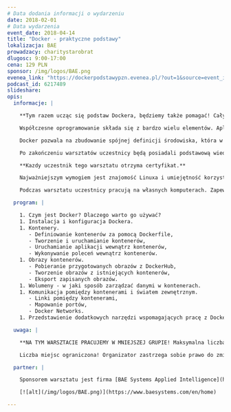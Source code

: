 ```yaml
---
# Data dodania informacji o wydarzeniu
date: 2018-02-01
# Data wydarzenia
event_date: 2018-04-14
title: "Docker - praktyczne podstawy"
lokalizacja: BAE
prowadzacy: charitystarobrat
dlugosc: 9:00-17:00
cena: 129 PLN
sponsor: /img/logos/BAE.png
evenea_link: "https://dockerpodstawypzn.evenea.pl/?out=1&source=event_iframe"
podcast_id: 6217489
slideshare:
opis:
  informacje: |

    **Tym razem ucząc się podstaw Dockera, będziemy także pomagać! Cały dochód ze sprzedaży biletów, zostanie przekazany na leczenie Tomka, który bardzo potrzebuje naszej pomocy. Koszt jednego biletu to standardowe 129 PLN (pracujemy w mniejszej grupie). Jeśli jednak chcesz i jesteś w stanie przekazać na leczenie Tomka większą sumę, możesz wykupić wielokrotność jednego biletu. Oznacza to, że kupując dla siebie bilet na warsztat, możesz zapłacić za niego 129 PLN, 258 PLN, 387 PLN i tak dalej. Każda złotówka jest ważna, ale jeśli nie możesz zapłacić więcej niż 129 PLN to też serdecznie zparaszamy! Jeżeli dodatkowo chcesz przekazać dowolną sumę na leczenie Tomka, mozesz to zrobić [TUTAJ](http://www.gwiazdanadziei.pl/podopieczni-fundacji/518-pomoc-dla-tomasza-chichlowskiego)** 

    Współczesne oprogramowanie składa się z bardzo wielu elementów. Aplikacja, serwery aplikacji, kanały komunikacji, bazy danych, silniki przetwarzania danych, systemy przetwarzania logów - to tylko część z elementów układanki, która składa się na oczekiwany efekt końcowy. Złożoność uruchomienia całego środowiska jest odczuwalna przez wszystkie zaangażowane osoby - programistów, testerów, sprzedawców, analityków, administratorów, support. Na ratunek przychodzą nam technologie kontenerów, których wiodącym przedstawicielem jest Docker.

    Docker pozwala na zbudowanie spójnej definicji środowiska, która w łatwy sposób może być wykorzystana przez wszystkich uczestników procesu dostarczania oprogramowania. Jako lider tego typu rozwiązań jest dojrzałym i rozbudowanym systemem, wykorzystywanym przez wiele przedsiębiorstw o różnej skali. Docker jest obecnie całym ekosystemem składającym się z wielu narzędzi pozwalających na tworzenie, dystrybucję, uruchamianie i orkiestrację kontenerów w złożonych środowiskach. Metodyki zwinne oraz nowoczesna architektura mikroserwisów są miejscami, w których kontenery zyskują specjalne znaczenie.

    Po zakończeniu warsztatów uczestnicy będą posiadali podstawową wiedzę oraz umiejętności dotyczące szeregu narzędzi w ekosystemie Dockera. Jest to bardzo dobry punkt wyjścia do zaprojektowania i implementacji procesów opartych o kontenery we własnym środowisku.

    **Kazdy uczestnik tego warsztatu otrzyma certyfikat.**

    Najważniejszym wymogiem jest znajomość Linuxa i umiejętność korzystania z lini poleceń, m. in. poruszanie się po dysku, operacje na plikach i katalogach, edycja plików tekstowych, archiwizowanie i rozpakowywanie plików. Poza tym przydatna jest podstawowa znajomość działania sposobu aplikacji webowych, natomiast nie jest to wymóg konieczny. Ćwiczenia są przygotowane w taki sposób, żeby osoby bez umiejętności programowania również sobie poradziły.

    Podczas warsztatu uczestnicy pracują na własnych komputerach. Zapewniamy pizzę dla uczestników oraz dostęp do kawy i herbaty. 

  program: |

    1. Czym jest Docker? Dlaczego warto go używać?
    1. Instalacja i konfiguracja Dockera.
    1. Kontenery.
       - Definiowanie kontenerów za pomocą Dockerfile,
       - Tworzenie i uruchamianie kontenerów,
       - Uruchamianie aplikacji wewnątrz kontenerów,
       - Wykonywanie poleceń wewnątrz kontenerów.
    1. Obrazy kontenerów.
       - Pobieranie przygotowanych obrazów z DockerHub,
       - Tworzenie obrazów z istniejących kontenerów,
       - Eksport zapisanych obrazów.
    1. Wolumeny - w jaki sposób zarządzać danymi w kontenerach.
    1. Komunikacja pomiędzy kontenerami i światem zewnętrznym.
       - Linki pomiędzy kontenerami,
       - Mapowanie portów,
       - Docker Networks.
    1. Przedstawienie dodatkowych narzędzi wspomagających pracę z Dockerem.

  uwaga: |

    **NA TYM WARSZTACIE PRACUJEMY W MNIEJSZEJ GRUPIE! Maksymalna liczba uczestników tego wydarzenia to 19 osób. Uczenie się w takiej grupie, zapewni większy komfort pracy każdemu z uczestników.**

    Liczba miejsc ograniczona! Organizator zastrzega sobie prawo do zmiany lokalizacji wydarzenia oraz jego odwołania w przypadku niezgłoszenia się minimalnej liczby uczestników.

  partner: |

    Sponsorem warsztatu jest firma [BAE Systems Applied Intelligence](https://www.baesystems.com/en/home), która pokrywa koszty sali i cateringu. Dzięki temu możemy cały dochód ze sprzedaży biletów przekazać 

    [![alt](/img/logos/BAE.png)](https://www.baesystems.com/en/home)

---
```

